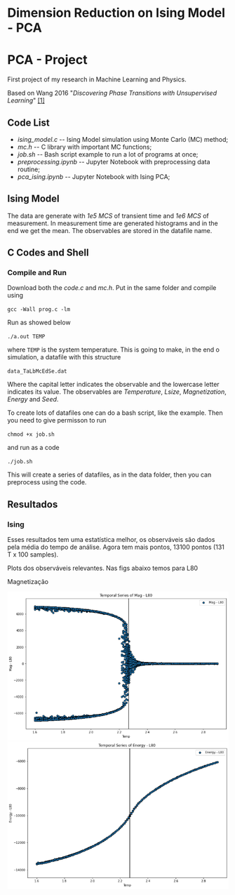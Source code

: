 # Dimension Reduction on Ising Model - PCA

# PCA - Project
First project of my research in Machine Learning and Physics. 

Based on Wang 2016 "*Discovering Phase Transitions with Unsupervised Learning*" [[1]](https://journals.aps.org/prb/abstract/10.1103/PhysRevB.94.195105)

## Code List
- *ising_model.c*           -- Ising Model simulation using Monte Carlo (MC) method;
- *mc.h*                    -- C library with important MC functions;
- *job.sh*                  -- Bash script example to run a lot of programs at once;          
- *preprocessing.ipynb*     -- Jupyter Notebook with preprocessing data routine;
- *pca_ising.ipynb*         -- Jupyter Notebook with Ising PCA;


## Ising Model

The data are generate with *1e5 MCS* of transient time and *1e6 MCS* of measurement.
In measurement time are generated histograms and in the end we get the mean.
The observables are stored in the datafile name.

## C Codes and Shell
### Compile and Run

Download both the *code.c* and *mc.h*.
Put in the same folder and compile using

  <code>gcc -Wall prog.c -lm</code>

Run as showed below

  <code>./a.out TEMP</code>

where ```TEMP``` is the system temperature.
This is going to make, in the end o simulation, a datafile with this structure

  <code>data_TaLbMcEdSe.dat</code>

Where the capital letter indicates the observable and the lowercase letter indicates its value.
The observables are *Temperature*, *Lsize*, *Magnetization*, *Energy* and *Seed*.


To create lots of datafiles one can do a bash script, like the example.
Then you need to give permisson to run

  <code>chmod +x job.sh</code>

and run as a code

  <code>./job.sh</code>

This will create a series of datafiles, as in the data folder, then you can preprocess using the code.

## Resultados
### Ising 
Esses resultados tem uma estatística melhor, os observáveis são dados pela média do tempo de análise. Agora tem mais pontos, 13100 pontos (131 T x 100 samples).

Plots dos observáveis relevantes. Nas figs abaixo temos para L80

Magnetização

<img src=https://github.com/pedhmendes/ising-dimension-reduction/blob/main/plots/ising_mag_L80.png width="750"> <img src=https://github.com/pedhmendes/ising-dimension-reduction/blob/main/plots/ising_ene_L80.png width="750">

